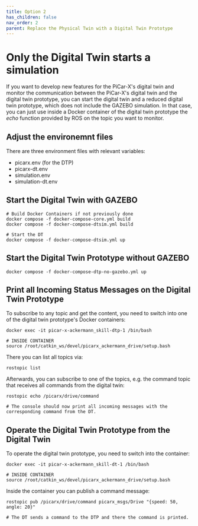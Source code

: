 ```yaml
---
title: Option 2
has_children: false
nav_order: 2
parent: Replace the Physical Twin with a Digital Twin Prototype
---
```



# Only the Digital Twin starts a simulation
If you want to develop new features for the PiCar-X's digital twin and monitor the communication between the PiCar-X's digital twin and the digital twin prototype, you can start the digital twin and a reduced digital twin prototype, which does not include the GAZEBO simulation. In that case, you can just use inside a Docker container of the digital twin prototype the *echo* function provided by ROS on the topic you want to monitor.

## Adjust the environemnt files

There are three environment files with relevant variables:
- picarx.env (for the DTP)
- picarx-dt.env
- simulation.env
- simulation-dt.env


## Start the Digital Twin with GAZEBO

```console
# Build Docker Containers if not previously done
docker compose -f docker-compose-core.yml build 
docker compose -f docker-compose-dtsim.yml build 

# Start the DT
docker compose -f docker-compose-dtsim.yml up
```

## Start the Digital Twin Prototype without GAZEBO

```console
docker compose -f docker-compose-dtp-no-gazebo.yml up
```

## Print all Incoming Status Messages on the Digital Twin Prototype

To subscribe to any topic and get the content, you need to switch into one of the digital twin prototype's Docker containers:

```console
docker exec -it picar-x-ackermann_skill-dtp-1 /bin/bash

# INSIDE CONTAINER
source /root/catkin_ws/devel/picarx_ackermann_drive/setup.bash
```

There you can list all topics via:

```console
rostopic list
```

Afterwards, you can subscribe to one of the topics, e.g. the command topic that receives all commands from the digital twin:

```console
rostopic echo /picarx/drive/command

# The console should now print all incoming messages with the corresponding command from the DT.
```

## Operate the Digital Twin Prototype from the Digital Twin

To operate the digital twin prototype, you need to switch into the container:

```console
docker exec -it picar-x-ackermann_skill-dt-1 /bin/bash

# INSIDE CONTAINER
source /root/catkin_ws/devel/picarx_ackermann_drive/setup.bash
```

Inside the container you can publish a command message:


```console
rostopic pub /picarx/drive/command picarx_msgs/Drive "{speed: 50, angle: 20}"

# The DT sends a command to the DTP and there the command is printed.
```
